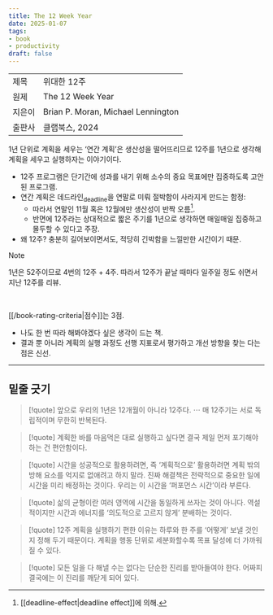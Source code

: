 ```yaml
---
title: The 12 Week Year
date: 2025-01-07
tags:
- book
- productivity
draft: false
---
```


| | |
| --- | --- |
| 제목 | 위대한 12주 |
| 원제 | The 12 Week Year |
| 지은이 | Brian P. Moran, Michael Lennington |
| 출판사 | 클랩북스, 2024 |

1년 단위로 계획을 세우는 ‘연간 계획’은 생산성을 떨어뜨리므로 12주를 1년으로 생각해 계획을 세우고 실행하자는 이야기이다.
- 12주 프로그램은 단기간에 성과를 내기 위해 소수의 중요 목표에만 집중하도록 고안된 프로그램.
- 연간 계획은 데드라인<sub>deadline</sub>을 연말로 미뤄 절박함이 사라지게 만드는 함정:
	- 따라서 연말인 11월 혹은 12월에만 생산성이 반짝 오름[^1].
	- 반면에 12주라는 상대적으로 짧은 주기를 1년으로 생각하면 매일매일 집중하고 몰두할 수 있다고 주장.
- 왜 12주? 충분히 길어보이면서도, 적당히 긴박함을 느낄만한 시간이기 때문.

[^1]: [[deadline-effect|deadline effect]]에 의해.

> [!note]
> 1년은 52주이므로 4번의 12주 + 4주. 따라서 12주가 끝날 때마다 일주일 정도 쉬면서 지난 12주를 리뷰.

<BR />

[[/book-rating-criteria|점수]]는 3점. 
- 나도 한 번 따라 해봐야겠다 싶은 생각이 드는 책.
- 결과 뿐 아니라 계획의 실행 과정도 선행 지표로서 평가하고 개선 방향을 찾는 다는 점은 신선.


---
## 밑줄 긋기

> [!quote] 
> 앞으로 우리의 1년은 12개월이 아니라 12주다. $\cdots$ 매 12주기는 서로 독립적이며 무한히 반복된다.

> [!quote]
> 계획한 바를 마음먹은 대로 실행하고 싶다면 결국 제일 먼저 포기해야 하는 건 편안함이다.

> [!quote]
> 시간을 성공적으로 활용하려면, 즉 ‘계획적으로’ 활용하려면 계획 밖의 방해 요소를 억지로 없애려고 하지 말라. 진짜 해결책은 전략적으로 중요한 일에 시간을 미리 배정하는 것이다. 우리는 이 시간을 ‘퍼포먼스 시간’이라 부른다.

> [!quote]
> 삶의 균형이란 여러 영역에 시간을 동일하게 쓰자는 것이 아니다. 역설적이지만 시간과 에너지를 ‘의도적으로 고르지 않게’ 분배하는 것이다.

> [!quote]
> 12주 계획을 실행하기 편한 이유는 하루와 한 주를 ‘어떻게’ 보낼 것인지 정해 두기 때문이다. 계획을 행동 단위로 세분화할수록 목표 달성에 더 가까워질 수 있다.

> [!quote]
> 모든 일을 다 해낼 수는 없다는 단순한 진리를 받아들여야 한다. 어짜피 결국에는 이 진리를 깨닫게 되어 있다.
